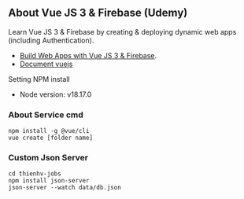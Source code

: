 ## About Vue JS 3 & Firebase (Udemy)

Learn Vue JS 3 & Firebase by creating & deploying dynamic web apps (including Authentication).
- [Build Web Apps with Vue JS 3 & Firebase](https://www.udemy.com/course/build-web-apps-with-vuejs-firebase/?couponCode=ST15MT100124B).
- [Document vuejs](https://vuejs.org/guide/introduction.html)

Setting NPM install
- Node version: v18.17.0

### About Service cmd

```shell
npm install -g @vue/cli
vue create [folder name]
```

### Custom Json Server
```shell
cd thienhv-jobs
npm install json-server
json-server --watch data/db.json
```
